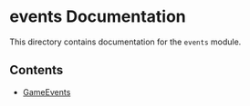 # events Documentation

This directory contains documentation for the `events` module.

## Contents

- [GameEvents](GameEvents.md)
